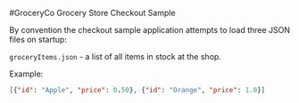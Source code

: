 #GroceryCo Grocery Store Checkout Sample

By convention the checkout sample application attempts to load three JSON files on startup:

`groceryItems.json` - a list of all items in stock at the shop.

Example:
```json
[{"id": "Apple", "price": 0.50}, {"id": "Orange", "price": 1.0}]
```
